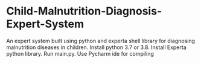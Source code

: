 # Child-Malnutrition-Diagnosis-Expert-System
An expert system built using python and experta shell library for diagnosing malnutrition diseases in children.
Install python 3.7 or 3.8.
Install Experta python library.
Run main.py.
Use Pycharm ide for compiling
